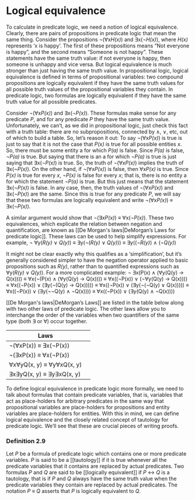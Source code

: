 # Logical equivalence
To calculate in predicate logic, we need a notion of logical equivalence. Clearly, there are pairs of propositions in predicate logic that mean the same thing. Consider the propositions $\neg$($\forall$x*H(x)*) and $\exists$x($\neg$*H(x)*), where *H(x)* represents ‘x is happy’. The first of these propositions means “Not everyone is happy”, and the second means “Someone is not happy”. These statements have the same truth value: if not everyone is happy, then someone is unhappy and vice versa. But logical equivalence is much stronger than just having the same truth value. In propositional logic, logical equivalence is defined in terms of propositional variables: two compound propositions are logically equivalent if they have the same truth values for all possible truth values of the propositional variables they contain. In predicate logic, two formulas are logically equivalent if they have the same truth value for all possible predicates.

Consider $\neg$($\forall$x*P(x)*) and $\exists$x($\neg$*P(x)*). These formulas make sense for any predicate *P*, and for any predicate *P* they have the same truth value. Unfortunately, we can’t, as we did in propositional logic, just check this fact with a truth table: there are no subpropositions, connected by $\wedge$, $\vee$, etc, out of which to build a table. So, let’s reason it out: To say $\neg$($\forall$x*P(x)*) is true is just to say that it is not the case that *P(x)* is true for all possible entities *x*. So, there must be some entity a for which *P(a)* is false. Since *P(a)* is false, $\neg$*P(a)* is true. But saying that there is an a for which $\neg$*P(a)* is true is just saying that $\exists$x($\neg$*P(x)*) is true. So, the truth of $\neg$($\forall$x*P(x)*) implies the truth of $\exists$x($\neg$*P(x)*). On the other hand, if $\neg$($\forall$x*P(x)*) is false, then $\forall$x*P(x)* is true. Since *P(x)* is true for every *x*, $\neg$*P(x)* is false for every *x*; that is, there is no entity a for which the statement $\neg$*P(a)* is true. But this just means that the statement $\exists$x($\neg$*P(x)*) is false. In any case, then, the truth values of $\neg$($\forall$x*P(x)*) and $\exists$x($\neg$*P(x)*) are the same. Since this is true for any predicate *P*, we will say that these two formulas are logically equivalent and write $\neg$($\forall$x*P(x)*) $\equiv$ $\exists$x($\neg$*P(x)*).

A similar argument would show that $\neg$($\exists$x*P(x)*) $\equiv$ $\forall$x($\neg$*P(x)*). These two equivalences, which explicate the relation between negation and quantification, are known as [[De Morgan's laws|DeMorgan’s Laws for predicate logic]]. These laws can be used to help simplify expressions. For example,
			$\neg$ $\forall$y(*R(y)* $\vee$ *Q(y)*) $\equiv$ $\exists$y($\neg$(*R(y)* $\vee$ *Q(y)*))
										$\equiv$ $\exists$y(($\neg$*R(y)*) $\wedge$ ($\neg$*Q(y)*)

It might not be clear exactly why this qualifies as a ‘simplification’, but it’s generally considered simpler to have the negation operator applied to basic propositions such as *R(y)*, rather than to quantified expressions such as $\forall$y(*R(y)* $\vee$ *Q(y)*). For a more complicated example:
			$\neg$ $\exists$x(P(x) $\wedge$ ($\forall$y(Q(y) → Q(x))))
							$\equiv$ $\forall$x($\neg$(P(x) $\wedge$ ($\forall$y(Q(y) → Q(x)))) 
							$\equiv$ $\forall$x(($\neg$P(x)) $\vee$ ($\neg$$\forall$y(Q(y) → Q(x))))
							$\equiv$ $\forall$x(($\neg$P(x)) $\vee$ ($\exists$y($\neg$(Q(y) → Q(x)))))
							$\equiv$ $\forall$x(($\neg$P(x)) $\vee$ ($\exists$y($\neg$($\neg$Q(y) $\vee$ Q(x)))))
							$\equiv$ $\forall$x(($\neg$P(x)) $\vee$ ($\exists$y($\neg$$\neg$Q(y) $\wedge$ $\neg$Q(x))))
							$\equiv$ $\forall$x(($\neg$P(x)) $\vee$ ($\exists$y(Q(y) $\wedge$ $\neg$Q(x))))

[[De Morgan's laws|DeMorgan’s Laws]] are listed in the table below along with two other laws of predicate logic. The other laws allow you to interchange the order of the variables when two quantifiers of the same type (both $\exists$ or $\forall$) occur together.

| Laws                       |     | 
| ------------------------- | --- |
| ¬(∀xP(x)) ≡ ∃x(¬P(x))     |     |
| ¬(∃xP(x)) ≡ ∀x(¬P(x))     |     |
| ∀x∀yQ(x, y) ≡ ∀y∀xQ(x, y) |     |
| ∃x∃yQ(x, y) ≡ ∃y∃xQ(x, y) |     |

To define logical equivalence in predicate logic more formally, we need to talk about formulas that contain predicate variables, that is, variables that act as place-holders for arbitrary predicates in the same way that propositional variables are place-holders for propositions and entity variables are place-holders for entities. With this in mind, we can define logical equivalence and the closely related concept of tautology for predicate logic. We’ll see that these are crucial pieces of writing proofs.

### Definition 2.9
Let *P* be a formula of predicate logic which contains one or more predicate variables. *P* is said to be a [[tautology]] if it is true whenever all the predicate variables that it contains are replaced by actual predicates. Two formulas *P* and *Q* are said to be [[logically equivalent]] if *P* $\leftrightarrow$ *Q* is a tautology, that is if *P* and *Q* always have the same truth value when the predicate variables they contain are replaced by actual predicates. The notation *P* $\equiv$ *Q* asserts that *P* is logically equivalent to *Q*.